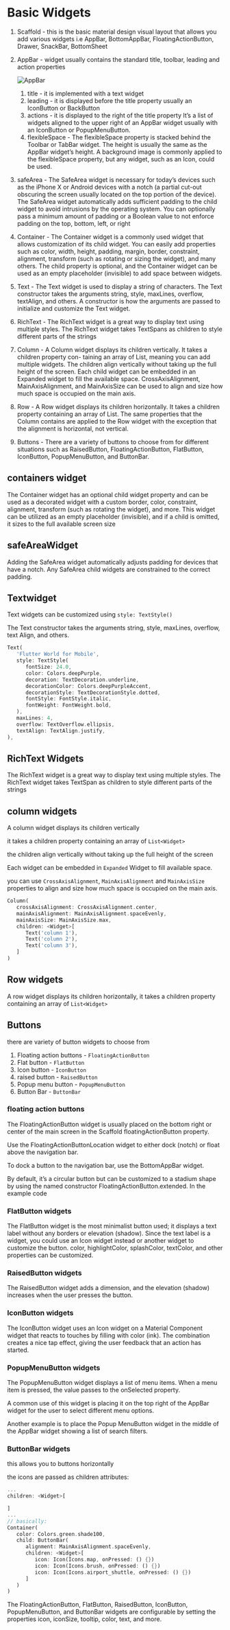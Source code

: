 # Basic Widgets

1. Scaffold - this is the basic material design visual layout that allows you add various widgets i.e AppBar, BottomAppBar, FloatingActionButton, Drawer, SnackBar, BottomSheet
2. AppBar - widget usually contains the standard title, toolbar, leading and action properties
   
   ![AppBar](images/AppBar.png)
   
   1. title - it is implemented with a text widget
   2. leading - it is displayed before the title property usually an IconButton or BackButton
   3. actions - it is displayed to the right of the title property It’s a list of widgets aligned to the upper right of an AppBar widget usually with an IconButton or PopupMenuButton.
   4. flexibleSpace - The flexibleSpace property is stacked behind the Toolbar or TabBar widget. The height is usually the same as the AppBar widget’s height. A background image is commonly applied to the flexibleSpace property, but any widget, such as an Icon, could be used.
3. safeArea - The SafeArea widget is necessary for today’s devices such as the iPhone X or Android devices with a notch (a partial cut-out obscuring the screen usually located on the top portion of the device). The SafeArea widget automatically adds sufficient padding to the child widget to avoid intrusions by the operating system. You can optionally pass a minimum amount of padding or a Boolean value to not enforce padding on the top, bottom, left, or right
4. Container - The Container widget is a commonly used widget that allows customization of its child widget. You can easily add properties such as color, width, height, padding, margin, border, constraint, alignment, transform (such as rotating or sizing the widget), and many others. The child property is optional, and the Container widget can be used as an empty placeholder (invisible) to add space between widgets.
5. Text - The Text widget is used to display a string of characters. The Text constructor takes the arguments string, style, maxLines, overflow, textAlign, and others. A constructor is how the arguments are passed to initialize and customize the Text widget.
6. RichText - The RichText widget is a great way to display text using multiple styles. The RichText widget takes TextSpans as children to style different parts of the strings
7. Column - A Column widget displays its children vertically. It takes a children property con- taining an array of List<Widget>, meaning you can add multiple widgets. The children align vertically without taking up the full height of the screen. Each child widget can be embedded in an Expanded widget to fill the available space. CrossAxisAlignment, MainAxisAlign­ment, and MainAxisSize can be used to align and size how much space is occupied on the main axis.
8. Row - A Row widget displays its children horizontally. It takes a children property containing
an array of List<Widget>. The same properties that the Column contains are applied to the
Row widget with the exception that the alignment is horizontal, not vertical.
1. Buttons - There are a variety of buttons to choose from for different situations such as RaisedButton, FloatingActionButton, FlatButton, IconButton, PopupMenuButton, and ButtonBar.

## containers widget

The Container widget has an optional child widget property and can be used as a decorated widget
with a custom border, color, constraint, alignment, transform (such as rotating the widget), and more.
This widget can be utilized as an empty placeholder (invisible), and if a child is omitted, it sizes to the
full available screen size

## safeAreaWidget

Adding the SafeArea widget automatically adjusts padding for devices that have a notch. Any SafeArea
child widgets are constrained to the correct padding.

## Textwidget

Text widgets can be customized using `style: TextStyle()`

The Text constructor takes the arguments string, style, maxLines, overflow, text­
Align, and others.

```dart
Text(
   'Flutter World for Mobile',
   style: TextStyle(
      fontSize: 24.0,
      color: Colors.deepPurple,
      decoration: TextDecoration.underline,
      decorationColor: Colors.deepPurpleAccent,
      decorationStyle: TextDecorationStyle.dotted,
      fontStyle: FontStyle.italic,
      fontWeight: FontWeight.bold,
   ),
   maxLines: 4,
   overflow: TextOverflow.ellipsis,
   textAlign: TextAlign.justify,
),
```

## RichText Widgets

The RichText widget is a great way to display text using multiple styles. The RichText widget takes
TextSpan as children to style different parts of the strings

## column widgets

A column widget displays its children vertically

it takes a children property containing an array of `List<Widget>`

the children align vertically without taking up the full height of the screen

Each widget can be embedded in `Expanded` Widget to fill available space.

you can use `CrossAxisAlignment`, `MainAxisAlignment` and `MainAxisSize` properties to align and size how much space is occupied on the main axis.

```dart
Column(
   crossAxisAlignment: CrossAxisAlignment.center,
   mainAxisAlignment: MainAxisAlignment.spaceEvenly,
   mainAxisSize: MainAxisSize.max,
   children: <Widget>[
      Text('column 1'),
      Text('column 2'),
      Text('column 3'),
   ]
)
```

## Row widgets

A row widget displays its children horizontally, it takes a children property containing an array of `List<Widget>`

## Buttons

there are variety of button widgets to choose from

1. Floating action buttons - `FloatingActionButton`
2. Flat button - `FlatButton`
3. Icon button - `IconButton`
4. raised button - `RaisedButton`
5. Popup menu button - `PopupMenuButton`
6. Button Bar - `ButtonBar`

### floating action buttons

The FloatingActionButton widget is usually placed on the bottom right or center of the main
screen in the Scaffold floatingActionButton property. 

Use the FloatingActionButtonLocation widget to either dock (notch) or float above the navigation bar. 

To dock a button to the navigation bar, use the BottomAppBar widget. 

By default, it’s a circular button but can be customized to a stadium shape by using the named constructor FloatingActionButton.extended. In the example
code

### FlatButton widgets

The FlatButton widget is the most minimalist button used; it displays a text label without any
borders or elevation (shadow). Since the text label is a widget, you could use an Icon widget instead
or another widget to customize the button. color, highlightColor, splashColor, textColor, and
other properties can be customized.

### RaisedButton widgets

The RaisedButton widget adds a dimension, and the elevation (shadow) increases when the user
presses the button.

### IconButton widgets

The IconButton widget uses an Icon widget on a Material Component widget that reacts to touches
by filling with color (ink). The combination creates a nice tap effect, giving the user feedback that an
action has started.

### PopupMenuButton widgets

The PopupMenuButton widget displays a list of menu items. When a menu item is pressed, the value passes to the onSelected property. 

A common use of this widget is placing it on the top right of the AppBar widget for the user to select different menu options. 

Another example is to place the Popup­ MenuButton widget in the middle of the AppBar widget showing a list of search filters.

### ButtonBar widgets

this allows you to buttons horizontally

the icons are passed as children attributes:

```dart
...
children: <Widget>[

]
...
// basically:
Container(
   color: Colors.green.shade100,
   child: ButtonBar(
      alignment: MainAxisAlignment.spaceEvenly,
      children: <Widget>[
         icon: Icon(Icons.map, onPressed: () {})
         icon: Icon(Icons.brush, onPressed: () {})
         icon: Icon(Icons.airport_shuttle, onPressed: () {})
      ]
   )
)
```

The FloatingActionButton, FlatButton, RaisedButton, IconButton, PopupMenuButton, and ButtonBar widgets are configurable by setting the properties icon, iconSize, tooltip, color, text, and more.


